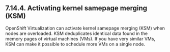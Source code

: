 ## 7.14.4. Activating kernel samepage merging (KSM)

OpenShift Virtualization can activate kernel samepage merging (KSM) when nodes are overloaded. KSM deduplicates identical data found in the memory pages of virtual machines (VMs). If you have very similar VMs, KSM can make it possible to schedule more VMs on a single node.

<!-- image -->

